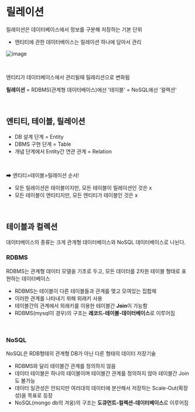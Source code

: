 # 릴레이션

릴레이션은 데이터베이스에서 정보를 구분해 저장하는 기본 단위
- 엔티티에 관한 데이터베이스는 릴레이션 하나에 담아서 관리

![image](https://github.com/zeunxx/algorithm/assets/81572478/3b501a4c-6afc-4f02-a44a-8a7bbd56d3e5)


<br>

엔티티가 데이터베이스에서 관리될때 릴레리션으로 변화됨 

**릴레이션** = RDBMS(관계형 데이터베이스)에선 '테이블' = NoSQL에선 '컬렉션' 



<BR>

## 엔티티, 테이블, 릴레이션

- DB 설계 단계 = Entity
- DBMS 구현 단계 = Table
- 개념 단계에서 Entity간 연관 관계 =  Relation

<Br>

➡ 엔티티>테이블>릴레이션 순서!
- 모든 릴레이션은 테이블이지만, 모든 테이블이 릴레이션인 것은 x
- 모든 테이블이 엔티티지만, 모든 엔티티가 테이블인 것은 x

<br>

## 테이블과 컬렉션

데이터베이스의 종류는 크게 관걔형 데이터베이스와 NoSQL 데이터베이스로 나뉜다. 

### RDBMS 

RDBMS는 관계형 데이터 모델을 기초로 두고, 모든 데이터를 2차원 테이블 형태로 표현하는 데이터베이스
- RDBMS는 테이블이 다른 테이블들과 관계를 맺고 모여있는 집합체
- 이러한 관계를 나타내기 위해 외래키 사용
- 테이블간의 관계에서 외래키를 이용한 테이블간 **Join**이 가능함
- RDBMS(mysql이 경우)의 구조는 **레코드-테이블-데이터베이스**로 이루어짐

<br>

### NoSQL

NoSQL은 RDB형태의 관계형 DB가 아닌 다른 형태의 데이터 저장기술

- RDBMS와 달리 테이블간 관계를 정의하지 않음
- 데이터 테이블은 하나의 테이블이며 테이블간 관계를 정의하지 않아 테이블간 Join도 불가능
- 데이터 일관성은 안되지만 여러대의 데이터에 분산해서 저장하는 Scale-Out(확장성)을 목표로 등장
- NoSQL(mongo db의 겨웅)의 구조는 **도큐먼트-컬렉션-데이터베이스**로 이루어짐
